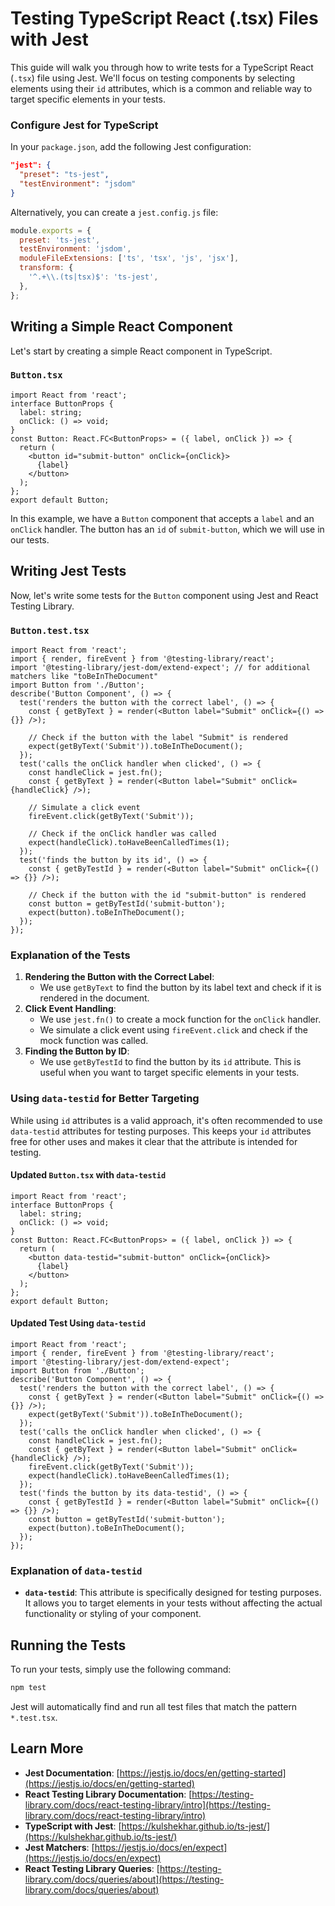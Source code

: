 # Testing TypeScript React (.tsx) Files with Jest
This guide will walk you through how to write tests for a TypeScript React 
(`.tsx`) file using Jest. We'll focus on testing components by selecting elements
using their `id` attributes, which is a common and reliable way to target specific 
elements in your tests.

### Configure Jest for TypeScript
In your `package.json`, add the following Jest configuration:
```json
"jest": {
  "preset": "ts-jest",
  "testEnvironment": "jsdom"
}
```
Alternatively, you can create a `jest.config.js` file:
```js
module.exports = {
  preset: 'ts-jest',
  testEnvironment: 'jsdom',
  moduleFileExtensions: ['ts', 'tsx', 'js', 'jsx'],
  transform: {
    '^.+\\.(ts|tsx)$': 'ts-jest',
  },
};
```

## Writing a Simple React Component
Let's start by creating a simple React component in TypeScript.
### `Button.tsx`
```tsx
import React from 'react';
interface ButtonProps {
  label: string;
  onClick: () => void;
}
const Button: React.FC<ButtonProps> = ({ label, onClick }) => {
  return (
    <button id="submit-button" onClick={onClick}>
      {label}
    </button>
  );
};
export default Button;
```

In this example, we have a `Button` component that accepts a `label` and an `onClick` handler. The button has an `id` of `submit-button`, which we will use in our tests.

## Writing Jest Tests
Now, let's write some tests for the `Button` component using Jest and React Testing Library.
### `Button.test.tsx`
```tsx
import React from 'react';
import { render, fireEvent } from '@testing-library/react';
import '@testing-library/jest-dom/extend-expect'; // for additional matchers like "toBeInTheDocument"
import Button from './Button';
describe('Button Component', () => {
  test('renders the button with the correct label', () => {
    const { getByText } = render(<Button label="Submit" onClick={() => {}} />);
    
    // Check if the button with the label "Submit" is rendered
    expect(getByText('Submit')).toBeInTheDocument();
  });
  test('calls the onClick handler when clicked', () => {
    const handleClick = jest.fn();
    const { getByText } = render(<Button label="Submit" onClick={handleClick} />);
    
    // Simulate a click event
    fireEvent.click(getByText('Submit'));
    
    // Check if the onClick handler was called
    expect(handleClick).toHaveBeenCalledTimes(1);
  });
  test('finds the button by its id', () => {
    const { getByTestId } = render(<Button label="Submit" onClick={() => {}} />);
    
    // Check if the button with the id "submit-button" is rendered
    const button = getByTestId('submit-button');
    expect(button).toBeInTheDocument();
  });
});
```
### Explanation of the Tests
1. **Rendering the Button with the Correct Label**:
   - We use `getByText` to find the button by its label text and check if it is rendered in the document.
2. **Click Event Handling**:
   - We use `jest.fn()` to create a mock function for the `onClick` handler.
   - We simulate a click event using `fireEvent.click` and check if the mock function was called.
3. **Finding the Button by ID**:
   - We use `getByTestId` to find the button by its `id` attribute. This is useful when you want to target specific elements in your tests.
### Using `data-testid` for Better Targeting
While using `id` attributes is a valid approach, it's often recommended to use `data-testid` attributes for testing purposes. This keeps your `id` attributes free for other uses and makes it clear that the attribute is intended for testing.
#### Updated `Button.tsx` with `data-testid`
```tsx
import React from 'react';
interface ButtonProps {
  label: string;
  onClick: () => void;
}
const Button: React.FC<ButtonProps> = ({ label, onClick }) => {
  return (
    <button data-testid="submit-button" onClick={onClick}>
      {label}
    </button>
  );
};
export default Button;
```
#### Updated Test Using `data-testid`
```tsx
import React from 'react';
import { render, fireEvent } from '@testing-library/react';
import '@testing-library/jest-dom/extend-expect';
import Button from './Button';
describe('Button Component', () => {
  test('renders the button with the correct label', () => {
    const { getByText } = render(<Button label="Submit" onClick={() => {}} />);
    expect(getByText('Submit')).toBeInTheDocument();
  });
  test('calls the onClick handler when clicked', () => {
    const handleClick = jest.fn();
    const { getByText } = render(<Button label="Submit" onClick={handleClick} />);
    fireEvent.click(getByText('Submit'));
    expect(handleClick).toHaveBeenCalledTimes(1);
  });
  test('finds the button by its data-testid', () => {
    const { getByTestId } = render(<Button label="Submit" onClick={() => {}} />);
    const button = getByTestId('submit-button');
    expect(button).toBeInTheDocument();
  });
});
```
### Explanation of `data-testid`
- **`data-testid`**: This attribute is specifically designed for testing purposes. It allows you to target elements in your tests without affecting the actual functionality or styling of your component.
## Running the Tests
To run your tests, simply use the following command:
```bash
npm test
```

Jest will automatically find and run all test files that match the pattern `*.test.tsx`.

## Learn More
- **Jest Documentation**: [https://jestjs.io/docs/en/getting-started](https://jestjs.io/docs/en/getting-started)
- **React Testing Library Documentation**: [https://testing-library.com/docs/react-testing-library/intro](https://testing-library.com/docs/react-testing-library/intro)
- **TypeScript with Jest**: [https://kulshekhar.github.io/ts-jest/](https://kulshekhar.github.io/ts-jest/)
- **Jest Matchers**: [https://jestjs.io/docs/en/expect](https://jestjs.io/docs/en/expect)
- **React Testing Library Queries**: [https://testing-library.com/docs/queries/about](https://testing-library.com/docs/queries/about)
